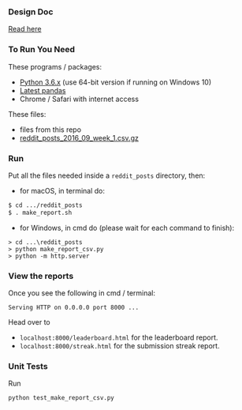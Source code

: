 ### Design Doc
[Read here](https://github.com/chunchuck2000/reddit_posts/blob/master/DESIGN_DOC.md)

### To Run You Need
These programs / packages:
* [Python 3.6.x](https://www.python.org/downloads/) (use 64-bit version if running on Windows 10)
* [Latest pandas](https://pandas.pydata.org/pandas-docs/stable/install.html)
* Chrome / Safari with internet access

These files:
* files from this repo
* [reddit_posts_2016_09_week_1.csv.gz](https://storage.googleapis.com/data_interview/reddit_posts_2016_09_week1/reddit_posts_2016_09_week_1.csv.gz)

### Run
Put all the files needed inside a ```reddit_posts``` directory, then:
* for macOS, in terminal do:
``` bash
$ cd .../reddit_posts
$ . make_report.sh
```
* for Windows, in cmd do (please wait for each command to finish):
```batch
> cd ...\reddit_posts
> python make_report_csv.py
> python -m http.server
```

### View the reports
Once you see the following in cmd / terminal:
```
Serving HTTP on 0.0.0.0 port 8000 ...
```
Head over to
* ```localhost:8000/leaderboard.html``` for the leaderboard report.
* ```localhost:8000/streak.html``` for the submission streak report.

### Unit Tests
Run
``` bash
python test_make_report_csv.py
```
